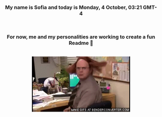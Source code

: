 


<div align="center">
<h3 >My name is Sofia and today is Monday, 4 October, 03:21 GMT-4</h3><br>
<h3 >For now, me and my personalities are working to create a fun Readme 👋
</h3><br>
<img src='img/dwight.gif' alt='working...'/>
</div>
